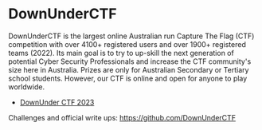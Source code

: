 # DownUnderCTF
DownUnderCTF is the largest online Australian run Capture The Flag (CTF) competition with over 4100+ registered users and over 1900+ registered teams (2022). Its main goal is to try to up-skill the next generation of potential Cyber Security Professionals and increase the CTF community's size here in Australia. Prizes are only for Australian Secondary or Tertiary school students. However, our CTF is online and open for anyone to play worldwide.

* [DownUnder CTF 2023](DUCTF-2023)

Challenges and official write ups: https://github.com/DownUnderCTF

